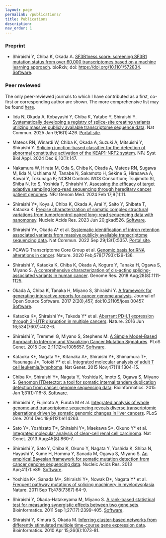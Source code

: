 ```yaml
---
layout: page
permalink: /publications/
title: Publications
description: 
nav_order: 1
---
```


### [](#header-3)Preprint

* Shiraishi Y, Chiba K, Okada A.
[SF3B1ness score: screening SF3B1 mutation status from over 60,000 transcriptomes based on a machine learning approach](https://www.biorxiv.org/content/10.1101/572834v1).
bioRxiv, doi: https://doi.org/10.1101/572834.
[Software](https://github.com/friend1ws/SF3B1ness).

### [](#header-3)Peer reviewed

The only peer-reviewed journals to which I have contributed as a first, co-first or corresponding author are shown.
The more comprehensive list may be found [here](https://www.ncbi.nlm.nih.gov/pubmed/?term=Yuichi+Shiraishi).

* Iida N, Okada A, Kobayashi Y, Chiba K, Yatabe Y, Shiraishi Y.
[Systematically developing a registry of splice-site creating variants utilizing massive publicly available transcriptome sequence data](https://www.nature.com/articles/s41467-024-55185-y).
Nat Commun. 2025 Jan 9;16(1):426.
[Portal site](https://sscvdb.io/).

* Mateos RN, Winardi W, Chiba K, Okada A, Suzuki A, Mitsuishi Y, Shiraishi Y.
[Splicing junction-based classifier for the detection of abnormal constitutive activation of the KEAP1-NRF2 system](https://www.nature.com/articles/s41540-024-00475-w).
NPJ Syst Biol Appl. 2024 Dec 6;10(1):147.

* Nakamura W, Hirata M, Oda S, Chiba K, Okada A, Mateos RN, Sugawa M, Iida N, Ushiama M, Tanabe N, Sakamoto H, Sekine S, Hirasawa A, Kawai Y, Tokunaga K; NCBN Controls WGS Consortium; Tsujimoto SI, Shiba N, Ito S, Yoshida T, Shiraishi Y.
[Assessing the efficacy of target adaptive sampling long-read sequencing through hereditary cancer patient genomes](https://www.nature.com/articles/s41525-024-00394-z).
NPJ Genom Med. 2024 Feb 17;9(1):11.

* Shiraishi Y\*, Koya J, Chiba K, Okada A, Arai Y, Saito Y, Shibata T, Kataoka K.
[Precise characterization of somatic complex structural variations from tumor/control paired long-read sequencing data with nanomonsv](https://academic.oup.com/nar/advance-article/doi/10.1093/nar/gkad526/7201946).
Nucleic Acids Res. 2023 Jun 20;gkad526.
[Software](https://github.com/friend1ws/nanomonsv).

* Shiraishi Y\*, Okada A\* et al.
[Systematic identification of intron retention associated variants from massive publicly available transcriptome sequencing data](https://www.nature.com/articles/s41467-022-32887-9).
Nat Commun. 2022 Sep 29;13(1):5357.
[Portal site](https://iravdb.io/).

* PCAWG Transcriptome Core Group et al. 
[Genomic basis for RNA alterations in cancer](https://www.nature.com/articles/s41586-020-1970-0).
Nature. 2020 Feb;578(7793):129-136.

* Shiraishi Y, Kataoka K, Chiba K, Okada A, Kogure Y, Tanaka H, Ogawa S, Miyano S.
[A comprehensive characterization of cis-acting splicing-associated variants in human cancer](https://genome.cshlp.org/content/early/2018/07/16/gr.231951.117).
Genome Res. 2018 Aug;28(8):1111-1125.

* Okada A, Chiba K, Tanaka H, Miyano S, Shiraishi Y. 
[A framework for generating interactive reports for cancer genome analysis](https://joss.theoj.org/papers/10.21105/joss.00457).
Journal of Open Source Software. 2017 2(20),457, doi:10.21105/joss.00457.
[Software](https://github.com/Genomon-Project/paplot).

* Kataoka K\*, Shiraishi Y\*, Takeda Y\* et al.
[Aberrant PD-L1 expression through 3'-UTR disruption in multiple cancers](https://www.nature.com/articles/nature18294).
Nature. 2016 Jun 16;534(7607):402-6.

* Shiraishi Y, Tremmel G, Miyano S, Stephens M. 
[A Simple Model-Based Approach to Inferring and Visualizing Cancer Mutation Signatures](https://doi.org/10.1371/journal.pgen.1005657).
PLoS Genet. 2015 Dec 2;11(12):e1005657.
[Software](https://github.com/friend1ws/pmsignature).

* Kataoka K\*, Nagata Y\*, Kitanaka A\*, Shiraishi Y\*, Shimamura T\*, Yasunaga J\*, Totoki Y\* et al.
[Integrated molecular analysis of adult T cell leukemia/lymphoma](https://www.nature.com/articles/ng.3415).
Nat Genet. 2015 Nov;47(11):1304-15.

* Chiba K\*, Shiraishi Y\*, Nagata Y, Yoshida K, Imoto S, Ogawa S, Miyano S. 
[Genomon ITDetector: a tool for somatic internal tandem duplication detection from cancer genome sequencing data](https://academic.oup.com/bioinformatics/article/31/1/116/2365706). 
Bioinformatics. 2015 Jan 1;31(1):116-8.
[Software](https://github.com/ken0-1n/Genomon-ITDetector).

* Shiraishi Y, Fujimoto A, Furuta M et al. 
[Integrated analysis of whole genome and transcriptome sequencing reveals diverse transcriptomic aberrations driven by somatic genomic changes in liver cancers](https://doi.org/10.1371/journal.pone.0114263). 
PLoS One. 2014 Dec 19;9(12):e114263.

* Sato Y\*, Yoshizato T\*, Shiraishi Y\*, Maekawa S\*, Okuno Y\* et al.
[Integrated molecular analysis of clear-cell renal cell carcinoma](https://www.nature.com/articles/ng.2699). 
Nat Genet. 2013 Aug;45(8):860-7.

* Shiraishi Y, Sato Y, Chiba K, Okuno Y, Nagata Y, Yoshida K, Shiba N, Hayashi Y, Kume H, Homma Y, Sanada M, Ogawa S, Miyano S. 
[An empirical Bayesian framework for somatic mutation detection from cancer genome sequencing data](https://academic.oup.com/nar/article/41/7/e89/1073733).
Nucleic Acids Res. 2013 Apr;41(7):e89.
[Software](https://github.com/friend1ws/EBCall). 

* Yoshida K\*, Sanada M\*, Shiraishi Y\*, Nowak D\*, Nagata Y\* et al.
[Frequent pathway mutations of splicing machinery in myelodysplasia](https://www.nature.com/articles/nature10496). 
Nature. 2011 Sep 11;478(7367):64-9.

* Shiraishi Y, Okada-Hatakeyama M, Miyano S. 
[A rank-based statistical test for measuring synergistic effects between two gene sets](https://academic.oup.com/bioinformatics/article/27/17/2399/223292). 
Bioinformatics. 2011 Sep 1;27(17):2399-405. 
[Software](https://github.com/friend1ws/rankSynergy).

* Shiraishi Y, Kimura S, Okada M. 
[Inferring cluster-based networks from differently stimulated multiple time-course gene expression data](https://academic.oup.com/bioinformatics/article/26/8/1073/208191). 
Bioinformatics. 2010 Apr 15;26(8):1073-81.
